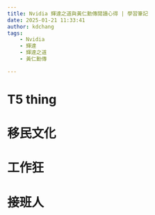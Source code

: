 ```yaml
---
title: Nvidia 輝達之道與黃仁勳傳閱讀心得 | 學習筆記
date: 2025-01-21 11:33:41
author: kdchang
tags: 
    - Nvidia
    - 輝達
    - 輝達之道
    - 黃仁勳傳

---
```


# T5 thing

# 移民文化

# 工作狂

# 接班人
